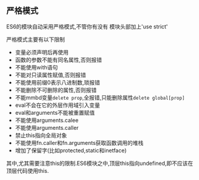 ## 严格模式

ES6的模块自动采用严格模式,不管你有没有 模块头部加上'use strict'

严格模式主要有以下限制
- 变量必须声明后再使用
- 函数的参数不能有同名属性,否则报错
- 不能使用with语句
- 不能对只读属性赋值,否则报错
- 不能使用前缀0表示八进制数,琐报错
- 不能删除不可删除的属性,否则报错
- 不能mmbd变量`delete prop`,全报错,只能删除属性`delete global[prop]`
- eval不会在它的外层作用域引入变量
- eval和arguments不能被重置赋值
- 不能使用arguments.calee
- 不能使用arguments.caller
- 禁止this指向全局对象
- 不能使用fn.caller和fn.arguments获取函数调用的堆栈
- 增加了保留字(比如protected,static和inetface)

其中,尤其需要注意this的限制.ES6模块之中,顶层this指向undefined,即不应该在顶层代码使用this.